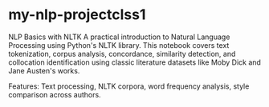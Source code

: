 # my-nlp-projectclss1
NLP Basics with NLTK 
A practical introduction to Natural Language Processing using Python's NLTK library. This notebook covers text tokenization, corpus analysis, concordance, similarity detection, and collocation identification using classic literature datasets like Moby Dick and Jane Austen's works.

Features: Text processing, NLTK corpora, word frequency analysis, style comparison across authors.
